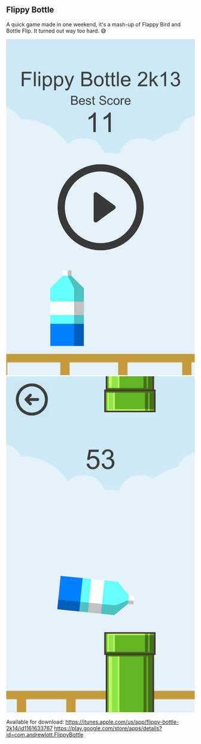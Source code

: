 ## Flippy Bottle

A quick game made in one weekend, it's a mash-up of Flappy Bird and Bottle Flip. It turned out way too hard. 😅

![Screenshot 1](https://github.com/andrewlott/flippy-bottle/blob/master/ScreenShots/Screen%20Shot%202016-10-03%20at%2010.11.33%20PM.png?raw=true)
![Screenshot 2](https://github.com/andrewlott/flippy-bottle/blob/master/ScreenShots/Screen%20Shot%202016-10-03%20at%2010.15.08%20PM.png?raw=true)

Available for download:
https://itunes.apple.com/us/app/flippy-bottle-2k14/id1161633767
https://play.google.com/store/apps/details?id=com.andrewlott.FlippyBottle

